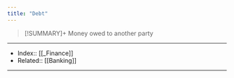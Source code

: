 ```yaml
---
title: "Debt" 
---
```

> [!SUMMARY]+
> Money owed to another party

---
- Index:: [[_Finance]]
- Related:: [[Banking]]
---